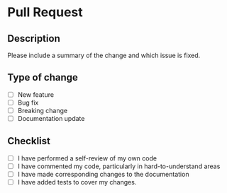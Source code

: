 # Pull Request

## Description
Please include a summary of the change and which issue is fixed.

## Type of change
- [ ] New feature
- [ ] Bug fix
- [ ] Breaking change
- [ ] Documentation update

## Checklist
- [ ] I have performed a self-review of my own code
- [ ] I have commented my code, particularly in hard-to-understand areas
- [ ] I have made corresponding changes to the documentation
- [ ] I have added tests to cover my changes.
